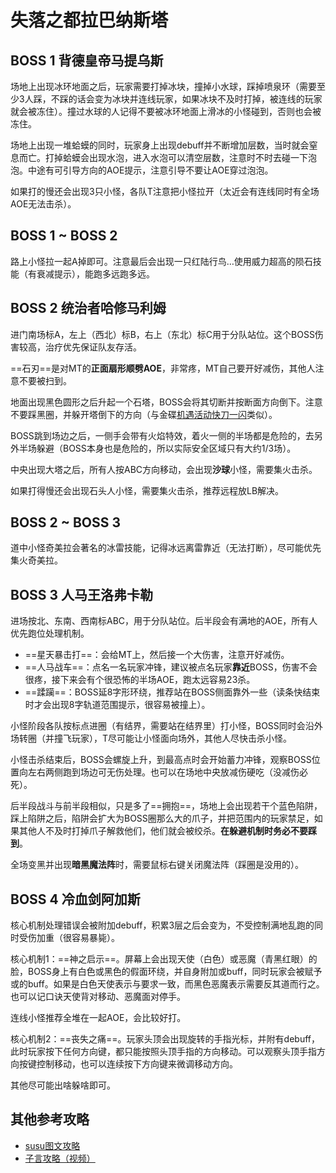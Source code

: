 # 失落之都拉巴纳斯塔

## BOSS 1 背德皇帝马提乌斯

场地上出现冰环地面之后，玩家需要打掉冰块，撞掉小水球，踩掉喷泉环（需要至少3人踩，不踩的话会变为冰块并连线玩家，如果冰块不及时打掉，被连线的玩家就会被冻住）。撞过水球的人记得不要被冰环地面上滑冰的小怪碰到，否则也会被冻住。

场地上出现一堆蛤蟆的同时，玩家身上出现<Status :id="1429" name="呼吸困难" />debuff并不断增加层数，当<Status :id="1429" name="呼吸困难" :stack="9"/>时就会窒息而亡。打掉蛤蟆会出现水泡，进入水泡可以清空层数，注意时不时去碰一下泡泡。中途有可引导方向的AOE提示，注意引导不要让AOE穿过泡泡。

如果打的慢还会出现3只小怪，各队<Role name="tank" />T注意把小怪拉开（太近会有连线同时有全场AOE无法击杀）。

## BOSS 1 ~ BOSS 2 

路上小怪拉一起A掉即可。注意最后会出现一只红陆行鸟…使用威力超高的陨石技能（有衰减提示），能跑多远跑多远。

## BOSS 2 统治者哈修马利姆

进门南场标A，左上（西北）标B，右上（东北）标C用于分队站位。这个BOSS伤害较高，<Role name="healer" />治疗优先保证队友存活。

==石刃==是对<Role name="tank" />MT的**正面扇形顺劈AOE**，非常疼，MT自己要开好减伤，其他人注意不要被扫到。

地面出现黑色圆形之后升起一个石塔，BOSS会将其切断并按断面方向倒下。注意不要踩黑圈，并躲开塔倒下的方向（与金碟[机遇活动快刀一闪](/topic/gs-gate.md#必中一闪快刀斩魔)类似）。

BOSS跳到场边之后，一侧手会带有火焰特效，着火一侧的半场都是危险的，去另外半场躲避（BOSS本身也是危险的，所以实际安全区域只有大约1/3场）。

中央出现大塔之后，所有人按ABC方向移动，会出现**沙球**小怪，需要集火击杀。

如果打得慢还会出现石头人小怪，需要集火击杀，推荐远程放LB解决。

## BOSS 2 ~ BOSS 3

道中小怪奇美拉会著名的冰雷技能，记得冰远离雷靠近（无法打断），尽可能优先集火奇美拉。

## BOSS 3 人马王洛弗卡勒

进场按北、东南、西南标ABC，用于分队站位。后半段会有满地的AOE，<Role name="tank" /><Role name="healer" /><Role name="dps" />所有人优先跑位处理机制。

* ==星天暴击打==：会给MT上<Status :id="200" name="物理受伤加重" :stack="3" />，然后接一个大伤害，注意开好减伤。
* ==人马战车==：点名一名玩家冲锋，建议被点名玩家**靠近**BOSS，伤害不会很疼，接下来会有个很恐怖的半场AOE，跑太远容易23杀。
* ==蹂躏==：BOSS延8字形环绕，推荐站在BOSS侧面靠外一些（读条快结束时才会出现8字轨道范围提示，很容易被撞上）。

小怪阶段各队按标点进圈（有结界，需要站在结界里）打小怪，BOSS同时会沿外场转圈（并撞飞玩家），<Role name="tank" />T尽可能让小怪面向场外，其他人尽快击杀小怪。

小怪击杀结束后，BOSS会螺旋上升，到最高点时会开始蓄力冲锋，观察BOSS位置向左右两侧跑到场边可无伤处理。也可以在场地中央放减伤硬吃（没减伤必死）。

后半段战斗与前半段相似，只是多了==拥抱==，场地上会出现若干个蓝色陷阱，踩上陷阱之后，陷阱会扩大为BOSS圈那么大的爪子，并把范围内的玩家禁足，如果其他人不及时打掉爪子解救他们，他们就会被绞杀。**在躲避机制时务必不要踩到**。

全场变黑并出现**暗黑魔法阵**时，需要<i class="xiv mouse-right-button"></i>鼠标右键关闭魔法阵（踩圈是没用的）。

## BOSS 4 冷血剑阿加斯

核心机制处理错误会被附加<Status :id="1426" name="惊慌失措" />debuff，积累3层<Status :id="1426" name="惊慌失措" :stack="2" />之后会变为<Status :id="1421" name="弱鸡" />，不受控制满地乱跑的同时受伤加重（很容易暴毙）。

核心机制1：==神之启示==。屏幕上会出现天使（白色）或恶魔（青黑红眼）的脸，BOSS身上有白色或黑色的假面环绕，并自身附加<Status :id="1446" name="真神面具" />或<Status :id="1445" name="伪神面具" />buff，同时玩家会被赋予<Status :id="1425" name="不可直视" />或<Status :id="1424" name="持续行动" />的buff。如果是白色天使表示与要求一致，而黑色恶魔表示需要反其道而行之。也可以记口诀天使背对移动、恶魔面对停手。

连线小怪推荐全堆在一起AOE，会比较好打。

核心机制2：==丧失之痛==。玩家头顶会出现旋转的手指光标，并附有<Status :id="1422" name="精神失常" />debuff，此时玩家按下任何方向键，都只能按照头顶手指的方向移动。可以观察头顶手指方向按键控制移动，也可以连续按下方向键来微调移动方向。

其他尽可能出啥躲啥即可。

## 其他参考攻略

* [susu图文攻略](https://www.ffxiv.cn/detail/article/352)
* [子言攻略（视频）](https://www.bilibili.com/video/av16279149/)
